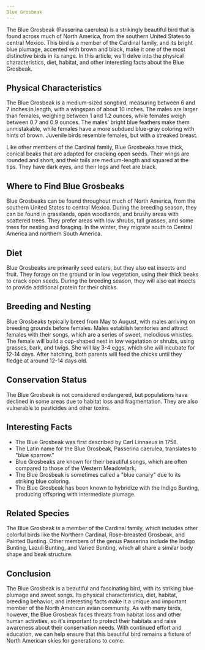 ```yaml
---
Blue Grosbeak
---
```


The Blue Grosbeak (Passerina caerulea) is a strikingly beautiful bird that is found across much of North America, from the southern United States to central Mexico. This bird is a member of the Cardinal family, and its bright blue plumage, accented with brown and black, make it one of the most distinctive birds in its range. In this article, we'll delve into the physical characteristics, diet, habitat, and other interesting facts about the Blue Grosbeak.

## Physical Characteristics

The Blue Grosbeak is a medium-sized songbird, measuring between 6 and 7 inches in length, with a wingspan of about 10 inches. The males are larger than females, weighing between 1 and 1.2 ounces, while females weigh between 0.7 and 0.9 ounces. The males' bright blue feathers make them unmistakable, while females have a more subdued blue-gray coloring with hints of brown. Juvenile birds resemble females, but with a streaked breast.

Like other members of the Cardinal family, Blue Grosbeaks have thick, conical beaks that are adapted for cracking open seeds. Their wings are rounded and short, and their tails are medium-length and squared at the tips. They have dark eyes, and their legs and feet are black.

## Where to Find Blue Grosbeaks

Blue Grosbeaks can be found throughout much of North America, from the southern United States to central Mexico. During the breeding season, they can be found in grasslands, open woodlands, and brushy areas with scattered trees. They prefer areas with low shrubs, tall grasses, and some trees for nesting and foraging. In the winter, they migrate south to Central America and northern South America.

## Diet

Blue Grosbeaks are primarily seed eaters, but they also eat insects and fruit. They forage on the ground or in low vegetation, using their thick beaks to crack open seeds. During the breeding season, they will also eat insects to provide additional protein for their chicks.

## Breeding and Nesting

Blue Grosbeaks typically breed from May to August, with males arriving on breeding grounds before females. Males establish territories and attract females with their songs, which are a series of sweet, melodious whistles. The female will build a cup-shaped nest in low vegetation or shrubs, using grasses, bark, and twigs. She will lay 3-4 eggs, which she will incubate for 12-14 days. After hatching, both parents will feed the chicks until they fledge at around 12-14 days old.

## Conservation Status

The Blue Grosbeak is not considered endangered, but populations have declined in some areas due to habitat loss and fragmentation. They are also vulnerable to pesticides and other toxins.

## Interesting Facts

-   The Blue Grosbeak was first described by Carl Linnaeus in 1758.
-   The Latin name for the Blue Grosbeak, Passerina caerulea, translates to "blue sparrow."
-   Blue Grosbeaks are known for their beautiful songs, which are often compared to those of the Western Meadowlark.
-   The Blue Grosbeak is sometimes called a "blue canary" due to its striking blue coloring.
-   The Blue Grosbeak has been known to hybridize with the Indigo Bunting, producing offspring with intermediate plumage.

## Related Species

The Blue Grosbeak is a member of the Cardinal family, which includes other colorful birds like the Northern Cardinal, Rose-breasted Grosbeak, and Painted Bunting. Other members of the genus Passerina include the Indigo Bunting, Lazuli Bunting, and Varied Bunting, which all share a similar body shape and beak structure.

## Conclusion

The Blue Grosbeak is a beautiful and fascinating bird, with its striking blue plumage and sweet songs. Its physical characteristics, diet, habitat, breeding behavior, and interesting facts make it a unique and important member of the North American avian community. As with many birds, however, the Blue Grosbeak faces threats from habitat loss and other human activities, so it's important to protect their habitats and raise awareness about their conservation needs. With continued effort and education, we can help ensure that this beautiful bird remains a fixture of North American skies for generations to come.
